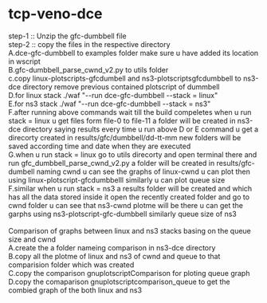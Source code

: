 # tcp-veno-dce

step-1 :: Unzip the gfc-dumbbell file<br>
step-2 :: copy the files in the respective directory <br>
          A.dce-gfc-dumbbell to examples folder make sure u have added its location in wscript<br>
          B.gfc-dumbbell_parse_cwnd_v2.py to utils folder<br>
          c.copy linux-plotscripts-gfcdumbell and ns3-plotscriptsgfcdumbbell to ns3-dce directory remove previous contained               plotscript of dummbell<br>
          D.for linux stack ./waf "--run dce-gfc-dumbbell --stack = linux"<br>
          E.for ns3 stack ./waf "--run dce-gfc-dumbbell --stack = ns3"<br>
          F.after running above commands wait till the build compeletes when u run stack = linux u get files form file-0 to file-11 a folder will be created in ns3-dce directory saying results every time u run above D or E command u get a direcorty created in results/gfc/dumbbell/dd-tt-mm  new folders will be saved according time and date when they are executed <br>
          G.when u run stack = linux go to utils direcorty and open terminal there and run gfc_dumbbell_parse_cwnd_v2.py a folder will be created in results/gfc-dumbell naming cwnd u can see the graphs of linux-cwnd u can plot then using linux-plotscript-gfcdumbbelll similarly u can plot queue size <br>
          F.similar when u run stack = ns3 a results folder will be created and which has all the data stored inside it open the recently created folder and go to cwnd folder u can see that ns3-cwnd plotme will be there u can get the garphs using ns3-plotscript-gfc-dumbbell similarly queue size of ns3<br>
          <br>
Comparison of graphs between linux and ns3 stacks basing on the queue size and cwnd <br>
A.create the a folder nameing comparison in ns3-dce directory <br>
B.copy all the plotme of linux and ns3 of cwnd and queue to that comparision folder which was created <br>
C.copy the comparison gnuplotscriptComparison for ploting queue graph<br>
D.copy the comaparison gnuplotscriptcomparison_queue to get the combied graph of the both linux and ns3  <br>
